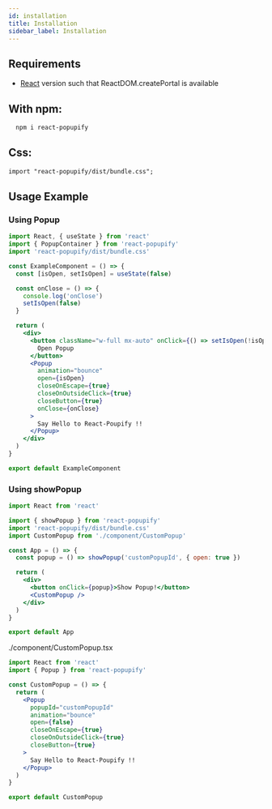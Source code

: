 ```yaml
---
id: installation
title: Installation
sidebar_label: Installation
---
```


## Requirements

- [React](https://reactjs.org) version such that ReactDOM.createPortal is available

## With npm:

```sh
  npm i react-popupify
```

## Css:

```html
import "react-popupify/dist/bundle.css";
```

## Usage Example

### Using Popup

```jsx
import React, { useState } from 'react'
import { PopupContainer } from 'react-popupify'
import 'react-popupify/dist/bundle.css'

const ExampleComponent = () => {
  const [isOpen, setIsOpen] = useState(false)

  const onClose = () => {
    console.log('onClose')
    setIsOpen(false)
  }

  return (
    <div>
      <button className="w-full mx-auto" onClick={() => setIsOpen(!isOpen)}>
        Open Popup
      </button>
      <Popup
        animation="bounce"
        open={isOpen}
        closeOnEscape={true}
        closeOnOutsideClick={true}
        closeButton={true}
        onClose={onClose}
      >
        Say Hello to React-Poupify !!
      </Popup>
    </div>
  )
}

export default ExampleComponent
```

### Using showPopup

```jsx
import React from 'react'

import { showPopup } from 'react-popupify'
import 'react-popupify/dist/bundle.css'
import CustomPopup from './component/CustomPopup'

const App = () => {
  const popup = () => showPopup('customPopupId', { open: true })

  return (
    <div>
      <button onClick={popup}>Show Popup!</button>
      <CustomPopup />
    </div>
  )
}

export default App
```

./component/CustomPopup.tsx

```jsx
import React from 'react'
import { Popup } from 'react-popupify'

const CustomPopup = () => {
  return (
    <Popup
      popupId="customPopupId"
      animation="bounce"
      open={false}
      closeOnEscape={true}
      closeOnOutsideClick={true}
      closeButton={true}
    >
      Say Hello to React-Poupify !!
    </Popup>
  )
}

export default CustomPopup
```
